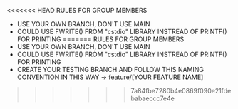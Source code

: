<<<<<<< HEAD
RULES FOR GROUP MEMBERS
- USE YOUR OWN BRANCH, DON'T USE MAIN
- COULD USE FWRITE() FROM "cstdio" LIBRARY INSTREAD OF PRINTF() FOR PRINTING 
=======
RULES FOR GROUP MEMBERS
- USE YOUR OWN BRANCH, DON'T USE MAIN
- COULD USE FWRITE() FROM "cstdio" LIBRARY INSTREAD OF PRINTF() FOR PRINTING
- CREATE YOUR TESTING BRANCH AND FOLLOW THIS NAMING CONVENTION IN THIS WAY -> feature/[YOUR FEATURE NAME]
>>>>>>> 7a84fbe7280b4e0869f090e21fdebabaeccc7e4e
